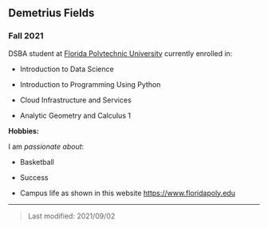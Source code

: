 ## Demetrius Fields

### Fall 2021 

DSBA student at [Florida Polytechnic University](https://www.floridapoly.edu) currently enrolled in: 

- Introduction to Data Science

- Introduction to Programming Using Python 

- Cloud Infrastructure and Services

-  Analytic Geometry and Calculus 1

**Hobbies:**

I am _passionate about_: 

- Basketball

- Success

- Campus life as shown in this website <https://www.floridapoly.edu>

***

> Last modified: 2021/09/02
